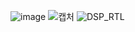 
![image](https://github.com/youngyang00/Mini_Projects/assets/172355193/36e52ecb-8ce0-475c-8ceb-7e4a5437f120)
![캡처](https://github.com/youngyang00/Mini_Projects/assets/172355193/7e609636-acb5-4be7-8c94-3b23640f7b4b)
![DSP_RTL](https://github.com/youngyang00/Mini_Projects/assets/172355193/1b1a7094-cf85-4ef9-8e57-a20591dad683)
